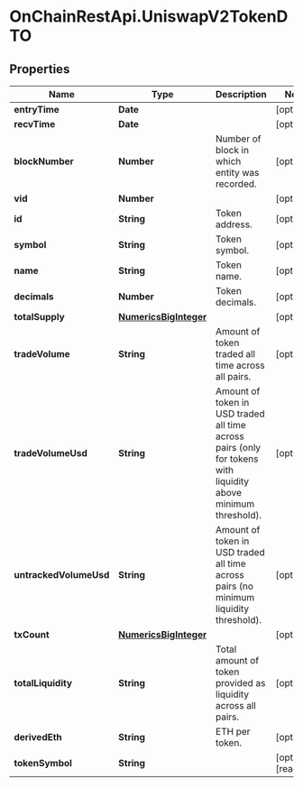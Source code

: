 # OnChainRestApi.UniswapV2TokenDTO

## Properties

Name | Type | Description | Notes
------------ | ------------- | ------------- | -------------
**entryTime** | **Date** |  | [optional] 
**recvTime** | **Date** |  | [optional] 
**blockNumber** | **Number** | Number of block in which entity was recorded. | [optional] 
**vid** | **Number** |  | [optional] 
**id** | **String** | Token address. | [optional] 
**symbol** | **String** | Token symbol. | [optional] 
**name** | **String** | Token name. | [optional] 
**decimals** | **Number** | Token decimals. | [optional] 
**totalSupply** | [**NumericsBigInteger**](NumericsBigInteger.md) |  | [optional] 
**tradeVolume** | **String** | Amount of token traded all time across all pairs. | [optional] 
**tradeVolumeUsd** | **String** | Amount of token in USD traded all time across pairs (only for tokens with liquidity above minimum threshold). | [optional] 
**untrackedVolumeUsd** | **String** | Amount of token in USD traded all time across pairs (no minimum liquidity threshold). | [optional] 
**txCount** | [**NumericsBigInteger**](NumericsBigInteger.md) |  | [optional] 
**totalLiquidity** | **String** | Total amount of token provided as liquidity across all pairs. | [optional] 
**derivedEth** | **String** | ETH per token. | [optional] 
**tokenSymbol** | **String** |  | [optional] [readonly] 


